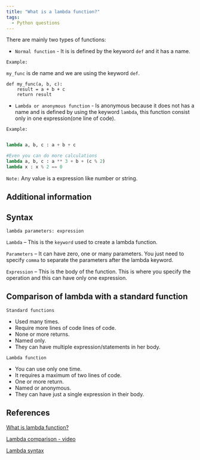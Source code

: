 ```yaml
---
title: "What is a lambda function?"
tags:
  - Python questions
---
```


There are mainly two types of functions:

* `Normal function` - It is  is defined by the keyword `def` and it has a name.

`Example:`

`my_func` is de name and we are using the keyword `def`.

```python3
def my_func(a, b, c):
    result = a + b + c
    return result
```

* `Lambda or anonymous function` - Is anonymous because it does not has a name and is defined by using the keyword `lambda`, this function consist only in one expression(one line of code).

`Example:`

```python

lambda a, b, c : a + b + c

#Even you can do more calculations
lambda a, b, c : a ** 3 + b + (c % 2)
lambda x : x % 2 == 0
```

`Note:` Any value is a expression like number or string.

## Additional information

## Syntax

```python3
lambda parameters: expression
```

`Lambda` – This is the `keyword` used to create a lambda function.

`Parameters` – It can have zero, one or many parameters. You just need to specify `comma`  to separate the parameters after the lambda keyword.

`Expression` – This is the body of the function. This is where you specify the operation and this can have only one expression.

## Comparison of lambda with a standard function

`Standard functions`

* Used many times.
* Require more lines of code lines of code.
* None or more returns.
* Named only.
* They can have multiple expression/statements in her body.

`Lambda function`
  
* You can use only one time.
* It requires a maximum of two lines of code.
* One or more return.
* Named or anonymous.
* They can have just a single expression in their body.

## References

[What is lambda function?](https://mytrashcode.com/what-is-lambda-in-python#What_is_lambda_in_Python)

[Lambda comparison - video](https://realpython.com/lessons/what-is-lambda-function/)

[Lambda syntax](https://techvidvan.com/tutorials/lambda-expression-in-python/)
